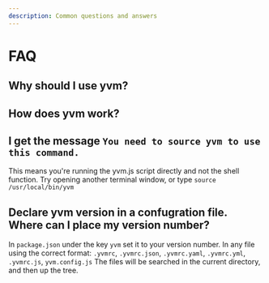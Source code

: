```yaml
---
description: Common questions and answers
---
```


# FAQ

## Why should I use yvm?

## How does yvm work?

## I get the message `You need to source yvm to use this command.`
This means you're running the yvm.js script directly and not the shell function.
Try opening another terminal window, or type `source /usr/local/bin/yvm`


## Declare yvm version in a confugration file. Where can I place my version number?
In `package.json` under the key `yvm` set it to your version number.
In any file using the correct format: `.yvmrc`, `.yvmrc.json`, `.yvmrc.yaml`, `.yvmrc.yml`, `.yvmrc.js`, `yvm.config.js`
The files will be searched in the current directory, and then up the tree.
